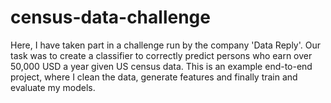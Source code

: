 # census-data-challenge
Here, I have taken part in a challenge run by the company 'Data Reply'. Our task was to create a classifier to correctly predict persons who earn over 50,000 USD a year given US census data.
This is an example end-to-end project, where I clean the data, generate features and finally train and evaluate my models.
